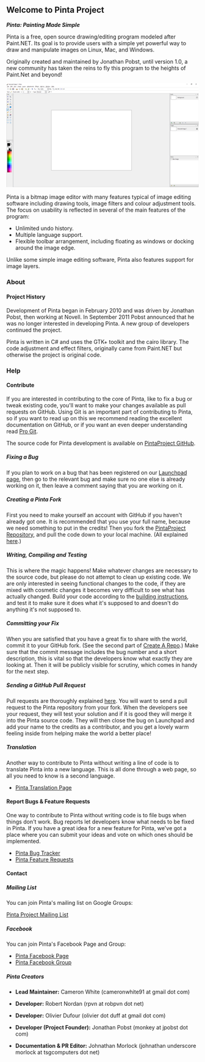 ## __Welcome to Pinta Project__ ##
__*Pinta: Painting Made Simple*__

Pinta is a free, open source drawing/editing program modeled after Paint.NET. Its goal is to provide users with a simple yet powerful way to draw and manipulate images on Linux, Mac, and Windows.

Originally created and maintained by Jonathan Pobst, until version 1.0, a new community has taken the reins to fly this program to the heights of Paint.Net and beyond!

![Basic Pinta](img/basic.png)

Pinta is a bitmap image editor with many features typical of image editing software including drawing tools, image filters and colour adjustment tools. The focus on usability is reflected in several of the main features of the program:

- Unlimited undo history.
- Multiple language support.
- Flexible toolbar arrangement, including floating as windows or docking around the image edge.

Unlike some simple image editing software, Pinta also features support for image layers.

### __About__ ###

#### __Project History__ ####

Development of Pinta began in February 2010 and was driven by Jonathan Pobst, then working at Novell. In September 2011 Pobst announced that he was no longer interested in developing Pinta. A new group of developers continued the project.

Pinta is written in C# and uses the GTK+ toolkit and the cairo library. The code adjustment and effect filters, originally came from Paint.NET but otherwise the project is original code.

### __Help__ ###

#### __Contribute__ ####

If you are interested in contributing to the core of Pinta, like to fix a bug or tweak existing code, you'll want to make your changes available as pull requests on GitHub. Using Git is an important part of contributing to Pinta, so if you want to read up on this we recommend reading the excellent documentation on GitHub, or if you want an even deeper understanding read [Pro Git](http://progit.org/book/).

The source code for Pinta development is available on [PintaProject GitHub](https://github.com/PintaProject/Pinta).

##### Fixing a Bug #####

If you plan to work on a bug that has been registered on our [Launchpad page](https://bugs.launchpad.net/pinta/+bugs), then go to the relevant bug and make sure no one else is already working on it, then leave a comment saying that you are working on it.

##### Creating a Pinta Fork #####

First you need to make yourself an account with GitHub if you haven't already got one. It is recommended that you use your full name, because we need something to put in the credits! Then you fork the [PintaProject Repository](https://github.com/PintaProject/Pinta), and pull the code down to your local machine. (All explained [here](http://help.github.com/fork-a-repo/).)

##### Writing, Compiling and Testing #####

This is where the magic happens! Make whatever changes are necessary to the source code, but please do not attempt to clean up existing code. We are only interested in seeing functional changes to the code, if they are mixed with cosmetic changes it becomes very difficult to see what has actually changed. Build your code according to the [building instructions](https://github.com/PintaProject/Pinta/blob/master/readme.md), and test it to make sure it does what it's supposed to and doesn't do anything it's not supposed to.

##### Committing your Fix #####

When you are satisfied that you have a great fix to share with the world, commit it to your GitHub fork. (See the second part of [Create A Repo](http://help.github.com/create-a-repo/).) Make sure that the commit message includes the bug number and a short description, this is vital so that the developers know what exactly they are looking at. Then it will be publicly visible for scrutiny, which comes in handy for the next step.

##### Sending a GitHub Pull Request #####

Pull requests are thoroughly explained [here](http://help.github.com/send-pull-requests/). You will want to send a pull request to the Pinta repository from your fork. When the developers see your request, they will test your solution and if it is good they will merge it into the Pinta source code. They will then close the bug on Launchpad and add your name to the credits as a contributor, and you get a lovely warm feeling inside from helping make the world a better place!

##### Translation #####

Another way to contribute to Pinta without writing a line of code is to translate Pinta into a new language. This is all done through a web page, so all you need to know is a second language.

- [Pinta Translation Page](https://translations.launchpad.net/pinta)

#### __Report Bugs & Feature Requests__ ####

One way to contribute to Pinta without writing code is to file bugs when things don't work. Bug reports let developers know what needs to be fixed in Pinta. If you have a great idea for a new feature for Pinta, we've got a place where you can submit your ideas and vote on which ones should be implemented.

- [Pinta Bug Tracker](https://bugs.launchpad.net/pinta/+bugs)
- [Pinta Feature Requests](https://pinta-project.com/suggestions)

#### __Contact__ ####

##### Mailing List #####

You can join Pinta's mailing list on Google Groups:

[Pinta Project Mailing List](http://groups.google.com/group/pinta?hl=en)

##### Facebook #####

You can join Pinta's Facebook Page and Group:

- [Pinta Facebook Page](http://www.facebook.com/pages/Pinta/249343198437410)
- [Pinta Facebook Group](http://www.facebook.com/groups/198103533589299/)

##### __Pinta Creators__ #####

- __Lead Maintainer:__ Cameron White (cameronwhite91 at gmail dot com)

- __Developer:__ Robert Nordan (rpvn at robpvn dot net)

- __Developer:__ Olivier Dufour (olivier dot duff at gmail dot com)

- __Developer (Project Founder):__ Jonathan Pobst (monkey at jpobst dot com)

- __Documentation & PR Editor:__ Johnathan Morlock (johnathan underscore morlock at tsgcomputers dot net)